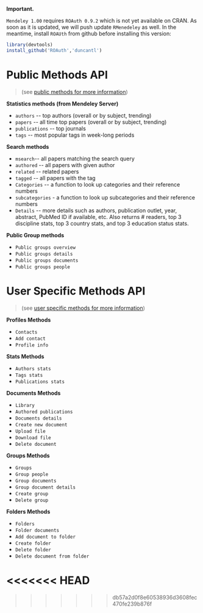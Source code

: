 **Important.**

`Mendeley 1.00` requires `ROAuth 0.9.2` which is not yet available on CRAN. As soon as it is updated, we will push update `RMenedeley` as well. In the meantime, install `ROAUth` from github before installing this version:

```r
library(devtools)
install_github('ROAuth','duncantl')
```


# Public Methods API
> (see [public methods for more information](http://apidocs.mendeley.com/home/public-resources))

**Statistics methods (from Mendeley Server)**

 * `authors` -- top authors (overall or by subject, trending)
 * `papers` -- all time top papers (overall or by subject, trending)
 * `publications` -- top journals
 * `tags` -- most popular tags in week-long periods

**Search methods**

 * `msearch`-- all papers matching the search query
 * `authored` -- all papers with given author
 * `related` -- related papers
 * `tagged` -- all papers with the tag
 * `Categories` -- a function to look up categories and their reference numbers
 * `subcategories` - a function to look up subcategories and their reference numbers
 * `Details` -- more details such as authors, publication outlet, year, abstract, PubMed ID if available, etc. Also returns # readers, top 3 discipline stats, top 3 country stats, and top 3 education status stats.


**Public Group methods**

 * `Public groups overview`
 * `Public groups details`
 * `Public groups documents`
 * `Public groups people`

# User Specific Methods API
> (see [user specific methods for more information](http://apidocs.mendeley.com/home/user-specific-methods))

**Profiles Methods**

* `Contacts`
* `Add contact`
* `Profile info`

**Stats Methods**

* `Authors stats`
* `Tags stats`
* `Publications stats`

**Documents Methods**

* `Library`
* `Authored publications`
* `Documents details`
* `Create new document`
* `Upload file`
* `Download file`
* `Delete document`

**Groups Methods**

* `Groups`
* `Group people`
* `Group documents`
* `Group document details`
* `Create group`
* `Delete group`

**Folders Methods**

* `Folders`
* `Folder documents`
* `Add document to folder`
* `Create folder`
* `Delete folder`
* `Delete document from folder`



<<<<<<< HEAD
=======

>>>>>>> db57a2d0f8e60538936d3608fec470fe239b876f
